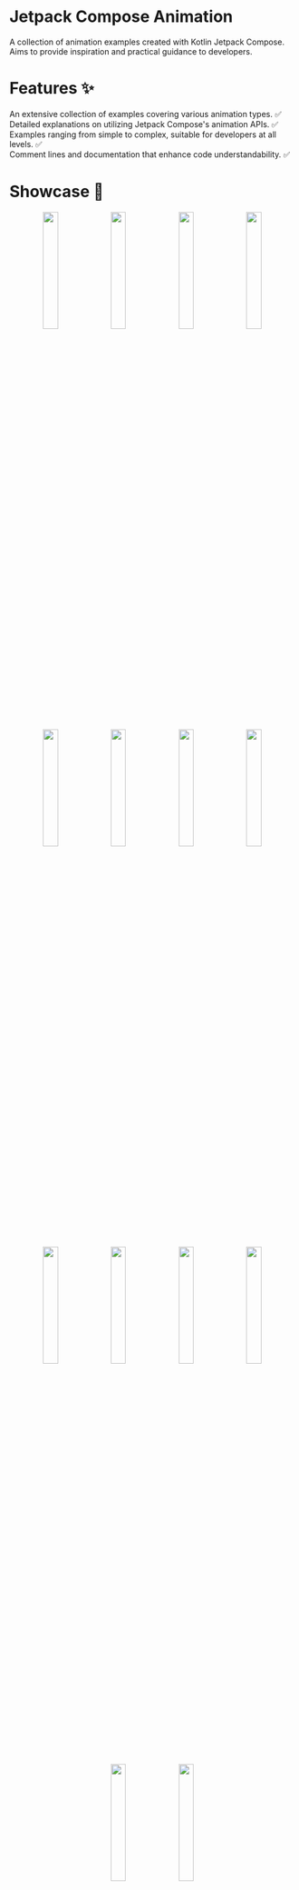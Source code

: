 # Jetpack Compose Animation
A collection of animation examples created with Kotlin Jetpack Compose. Aims to provide inspiration and practical guidance to developers.

# Features ✨
An extensive collection of examples covering various animation types. ✅<br/>
Detailed explanations on utilizing Jetpack Compose's animation APIs. ✅<br/>
Examples ranging from simple to complex, suitable for developers at all levels. ✅<br/>
Comment lines and documentation that enhance code understandability. ✅<br/>

# Showcase 🚀 

<p align="center">

  <img src="https://github.com/ahmetufan/ComposeAnimation/assets/100429928/df8e7e5d-ba55-4c49-a166-ee544d82f20d" width="23%" />
  <img src="https://github.com/ahmetufan/ComposeAnimation/assets/100429928/40a971a7-b878-4cbb-9aed-0daef099219e" width="23%" />
  <img src="https://github.com/ahmetufan/ComposeAnimation/assets/100429928/33178965-f5c3-4ca0-99a7-da25d10b3c7f" width="23%" />
  <img src="https://github.com/ahmetufan/ComposeAnimation/assets/100429928/fedbea1e-58a3-4f18-a319-805e9a9bb180" width="23%" />

</p>
<p align="center">

  <img src="https://github.com/ahmetufan/ComposeAnimation/assets/100429928/e36f5539-2ad8-4ba9-b14b-c259f3741a73" width="23%" />
  <img src="https://github.com/ahmetufan/ComposeAnimation/assets/100429928/8e4e8eb9-0e80-4b2c-a1bf-478df0170391" width="23%" />
  <img src="https://github.com/ahmetufan/ComposeAnimation/assets/100429928/b8588827-f5f2-44bc-985d-36e00fd27c8b" width="23%" />
  <img src="https://github.com/ahmetufan/ComposeAnimation/assets/100429928/a5e8136c-faad-4032-a4c3-2ea20fc4b4ea" width="23%" />
 
</p>
<p align="center">
  <img src="https://github.com/ahmetufan/ComposeAnimation/assets/100429928/66d41a18-3559-43be-9115-d716b7411d84" width="23%" />
  <img src="https://github.com/ahmetufan/ComposeAnimation/assets/100429928/26aca4e8-945a-401c-ba8c-94ee5d1c19d8" width="23%" />
 
  <img src="https://github.com/ahmetufan/ComposeAnimation/assets/100429928/d63b123c-c87b-44b1-ae34-206cbaf3ac20" width="23%" />
  <img src="https://github.com/ahmetufan/ComposeAnimation/assets/100429928/d01c31a9-3152-4dd3-ad1b-142ef421f378" width="23%" />
</p>
<p align="center">

  <img src="https://github.com/ahmetufan/ComposeAnimation/assets/100429928/488f679c-e98d-4914-9f88-be53a2223282" width="23%" />
  <img src="https://github.com/ahmetufan/ComposeAnimation/assets/100429928/9e2efb7f-6a2b-411d-90ce-fa088907089e" width="23%" />
</p>

# License  :page_with_curl:<br/>
ComposeAnimation is available under the MIT  license. See the [LICENSE](https://github.com/ahmetufan/ComposeAnimation/blob/master/LICENSE) file for more info.





